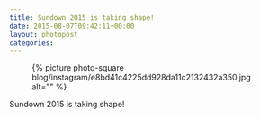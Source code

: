 ```yaml
---
title: Sundown 2015 is taking shape!
date: 2015-08-07T09:42:11+00:00
layout: photopost
categories:
---
```


<figure class="photo photo--square">
  {% picture photo-square blog/instagram/e8bd41c4225dd928da11c2132432a350.jpg alt="" %}
</figure>

Sundown 2015 is taking shape!
